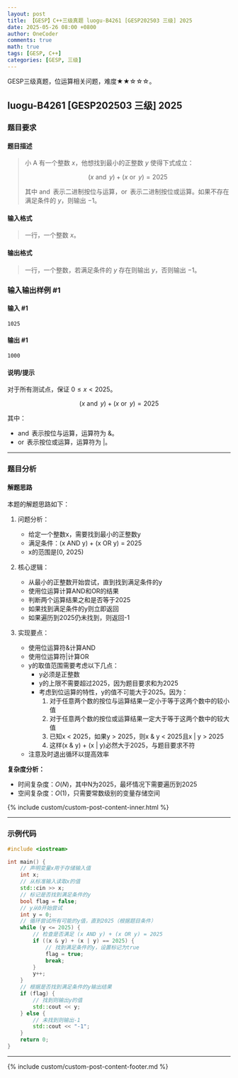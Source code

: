 ```yaml
---
layout: post
title: 【GESP】C++三级真题 luogu-B4261 [GESP202503 三级] 2025
date: 2025-05-26 08:00 +0800
author: OneCoder
comments: true
math: true
tags: [GESP, C++]
categories: [GESP, 三级]
---
```

GESP三级真题，位运算相关问题，难度★★☆☆☆。

<!--more-->

## luogu-B4261 [GESP202503 三级] 2025

### 题目要求

#### 题目描述

>小 A 有一个整数 $x$，他想找到最小的正整数 $y$ 使得下式成立：
>
>$$(x \ \operatorname{and} \ y) + (x \ \operatorname{or} \ y) = 2025$$
>
>其中 $\operatorname{and}$ 表示二进制按位与运算，$\operatorname{or}$ 表示二进制按位或运算。如果不存在满足条件的 $y$，则输出 $-1$。

#### 输入格式

>一行，一个整数 $x$。

#### 输出格式

>一行，一个整数，若满足条件的 $y$ 存在则输出 $y$，否则输出 $-1$。

### 输入输出样例 #1

#### 输入 #1

```console
1025
```

#### 输出 #1

```console
1000
```

#### 说明/提示

对于所有测试点，保证 $0 \leq x < 2025$。

$$(x \ \operatorname{and} \ y) + (x \ \operatorname{or} \ y) = 2025$$

其中：

- $\operatorname{and}$ 表示按位与运算，运算符为 $\&$。
- $\operatorname{or}$ 表示按位或运算，运算符为 $|$。

---

### 题目分析

#### 解题思路

本题的解题思路如下：

1. 问题分析：
   - 给定一个整数x，需要找到最小的正整数y
   - 满足条件：(x AND y) + (x OR y) = 2025
   - x的范围是[0, 2025)

2. 核心逻辑：
   - 从最小的正整数开始尝试，直到找到满足条件的y
   - 使用位运算计算AND和OR的结果
   - 判断两个运算结果之和是否等于2025
   - 如果找到满足条件的y则立即返回
   - 如果遍历到2025仍未找到，则返回-1

3. 实现要点：
   - 使用位运算符&计算AND
   - 使用位运算符|计算OR
   - y的取值范围需要考虑以下几点：
     - y必须是正整数
     - y的上限不需要超过2025，因为题目要求和为2025
     - 考虑到位运算的特性，y的值不可能大于2025。因为：
       1. 对于任意两个数的按位与运算结果一定小于等于这两个数中的较小值
       2. 对于任意两个数的按位或运算结果一定大于等于这两个数中的较大值
       3. 已知x < 2025，如果y > 2025，则x & y < 2025且x | y > 2025
       4. 这样(x & y) + (x | y)必然大于2025，与题目要求不符
   - 注意及时退出循环以提高效率

**复杂度分析：**

- 时间复杂度：$O(N)$，其中N为2025，最坏情况下需要遍历到2025
- 空间复杂度：$O(1)$，只需要常数级别的变量存储空间

{% include custom/custom-post-content-inner.html %}

---

### 示例代码

```cpp
#include <iostream>

int main() {
    // 声明变量x用于存储输入值
    int x;
    // 从标准输入读取x的值
    std::cin >> x;
    // 标记是否找到满足条件的y
    bool flag = false;
    // y从0开始尝试
    int y = 0;
    // 循环尝试所有可能的y值，直到2025（根据题目条件）
    while (y <= 2025) {
        // 检查是否满足 (x AND y) + (x OR y) = 2025
        if ((x & y) + (x | y) == 2025) {
            // 找到满足条件的y，设置标记为true
            flag = true;
            break;
        }
        y++;
    }
    // 根据是否找到满足条件的y输出结果
    if (flag) {
        // 找到则输出y的值
        std::cout << y;
    } else {
        // 未找到则输出-1
        std::cout << "-1";
    }
    return 0;
}
```

---

{% include custom/custom-post-content-footer.md %}
